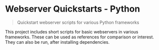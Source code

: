 # Webserver Quickstarts - Python
> Quickstart webserver scripts for various Python frameworks

This project includes short scripts for basic webservers in various frameworks. These can be used as references for comparison or interest. They can also be run, after installing dependencies.
